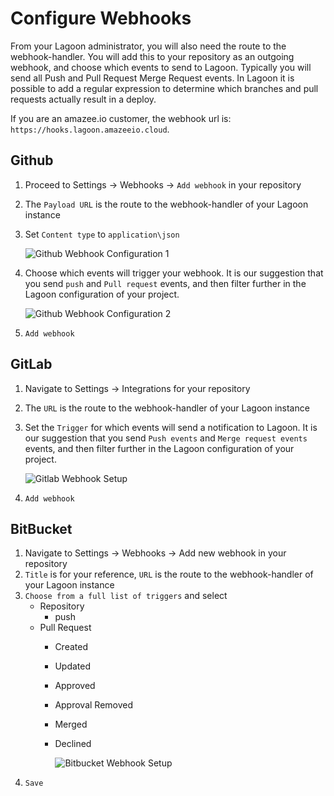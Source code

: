 # Configure Webhooks

From your Lagoon administrator, you will also need the route to the webhook-handler. You will add this to your repository as an outgoing webhook, and choose which events to send to Lagoon. Typically you will send all Push and Pull Request  Merge Request events. In Lagoon it is possible to add a regular expression to determine which branches and pull requests actually result in a deploy.

If you are an amazee.io customer, the webhook url is: `https://hooks.lagoon.amazeeio.cloud`.

## Github

1. Proceed to Settings -&gt; Webhooks -&gt; `Add webhook` in your repository
2. The `Payload URL` is the route to the webhook-handler of your Lagoon instance
3. Set `Content type` to `application\json`

   ![Github Webhook Configuration 1](https://github.com/AlannaBurke/lagoon/tree/2a4b2c722c0161e49dccf4417418de1bf36df157/images/gh_webhook_1.png)

4. Choose which events will trigger your webhook. It is our suggestion that you send `push` and `Pull request` events, and then filter further in the Lagoon configuration of your project.

   ![Github Webhook Configuration 2](https://github.com/AlannaBurke/lagoon/tree/2a4b2c722c0161e49dccf4417418de1bf36df157/images/gh_webhook_2.png)

5. `Add webhook`

## GitLab

1. Navigate to Settings -&gt; Integrations for your repository
2. The `URL` is the route to the webhook-handler of your Lagoon instance
3. Set the `Trigger` for which events will send a notification to Lagoon. It is our suggestion that you send `Push events` and `Merge request events` events, and then filter further in the Lagoon configuration of your project.

   ![Gitlab Webhook Setup](https://github.com/AlannaBurke/lagoon/tree/2a4b2c722c0161e49dccf4417418de1bf36df157/images/gl_webhook_1.png)

4. `Add webhook`

## BitBucket

1. Navigate to Settings -&gt; Webhooks -&gt; Add new webhook in your repository
2. `Title` is for your reference, `URL`  is the route to the webhook-handler of your Lagoon instance
3. `Choose from a full list of triggers` and select
   * Repository
     * push
   * Pull Request
     * Created
     * Updated
     * Approved
     * Approval Removed
     * Merged
     * Declined

       ![Bitbucket Webhook Setup](https://github.com/AlannaBurke/lagoon/tree/2a4b2c722c0161e49dccf4417418de1bf36df157/images/bb_webhook_1.png)
4. `Save`

